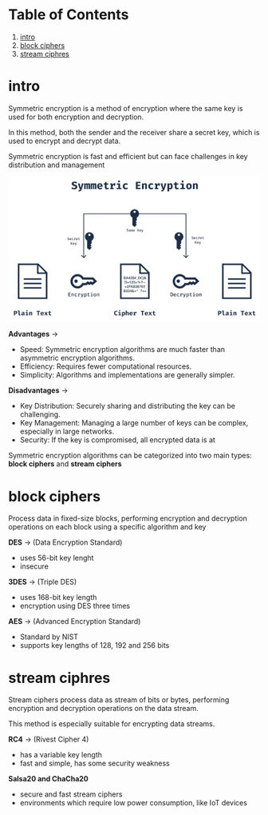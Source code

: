 
# Table of Contents

1.  [intro](#org4a195c3)
2.  [block ciphers](#orgebace95)
3.  [stream ciphres](#org529893b)



<a id="org4a195c3"></a>

# intro

Symmetric encryption is a method of encryption where the same key is used for both encryption and decryption.

In this method, both the sender and the receiver share a secret key, which is used to encrypt and decrypt data.

Symmetric encryption is fast and efficient but can face challenges in key distribution and management

![img](./imgs/ssymme.png)

**Advantages** ->

-   Speed: Symmetric encryption algorithms are much faster than asymmetric encryption algorithms.
-   Efficiency: Requires fewer computational resources.
-   Simplicity: Algorithms and implementations are generally simpler.

**Disadvantages** ->

-   Key Distribution: Securely sharing and distributing the key can be challenging.
-   Key Management: Managing a large number of keys can be complex, especially in large networks.
-   Security: If the key is compromised, all encrypted data is at

Symmetric encryption algorithms can be categorized into two main types:
**block ciphers** and **stream ciphers**


<a id="orgebace95"></a>

# block ciphers

Process data in fixed-size blocks, performing encryption and decryption operations on each block using a specific algorithm and key

**DES** -> (Data Encryption Standard)

-   uses 56-bit key lenght
-   insecure

**3DES** -> (Triple DES)

-   uses 168-bit key length
-   encryption using DES three times

**AES** -> (Advanced Encryption Standard)

-   Standard by NIST
-   supports key lengths of 128, 192 and 256 bits


<a id="org529893b"></a>

# stream ciphres

Stream ciphers process data as stream of bits or bytes, performing encryption and decryption operations on the data stream.

This method is especially suitable for encrypting data streams.

**RC4** -> (Rivest Cipher 4)

-   has a variable key length
-   fast and simple, has some security weakness

**Salsa20 and ChaCha20**

-   secure and fast stream ciphers
-   environments which require low power consumption, like IoT devices

